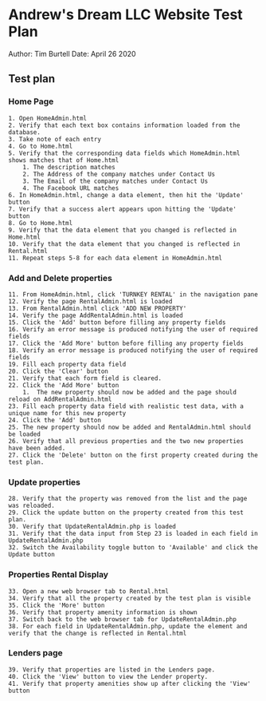 # Andrew's Dream LLC Website Test Plan

Author: Tim Burtell
Date: April 26 2020

## Test plan

### Home Page

    1. Open HomeAdmin.html
    2. Verify that each text box contains information loaded from the database.
    3. Take note of each entry
    4. Go to Home.html
    5. Verify that the corresponding data fields which HomeAdmin.html shows matches that of Home.html  
        1. The description matches
        2. The Address of the company matches under Contact Us
        3. The Email of the company matches under Contact Us 
        4. The Facebook URL matches 
    6. In HomeAdmin.html, change a data element, then hit the 'Update' button
    7. Verify that a success alert appears upon hitting the 'Update' button
    8. Go to Home.html 
    9. Verify that the data element that you changed is reflected in Home.html
    10. Verify that the data element that you changed is reflected in Rental.html
    11. Repeat steps 5-8 for each data element in HomeAdmin.html

### Add and Delete properties

    11. From HomeAdmin.html, click 'TURNKEY RENTAL' in the navigation pane
    12. Verify the page RentalAdmin.html is loaded
    13. From RentalAdmin.html click 'ADD NEW PROPERTY'
    14. Verify the page AddRentalAdmin.html is loaded
    15. Click the 'Add' button before filling any property fields 
    16. Verify an error message is produced notifying the user of required fields
    17. Click the 'Add More' button before filling any property fields
    18. Verify an error message is produced notifying the user of required fields
    19. Fill each property data field 
    20. Click the 'Clear' button
    21. Verify that each form field is cleared.
    22. Click the 'Add More' button
        1.  The new property should now be added and the page should reload on AddRentalAdmin.html
    23. Fill each property data field with realistic test data, with a unique name for this new property
    24. Click the 'Add' button
    25. The new property should now be added and RentalAdmin.html should be loaded 
    26. Verify that all previous properties and the two new properties have been added.
    27. Click the 'Delete' button on the first property created during the test plan.

### Update properties

    28. Verify that the property was removed from the list and the page was reloaded.
    29. Click the update button on the property created from this test plan. 
    30. Verify that UpdateRentalAdmin.php is loaded 
    31. Verify that the data input from Step 23 is loaded in each field in UpdateRentalAdmin.php
    32. Switch the Availability toggle button to 'Available' and click the Update button

### Properties Rental Display

    33. Open a new web browser tab to Rental.html
    34. Verify that all the property created by the test plan is visible 
    35. Click the 'More' button 
    36. Verify that property amenity information is shown
    37. Switch back to the web browser tab for UpdateRentalAdmin.php
    38. For each field in UpdateRentalAdmin.php, update the element and verify that the change is reflected in Rental.html

### Lenders page

    39. Verify that properties are listed in the Lenders page.
    40. Click the 'View' button to view the Lender property.
    41. Verify that property amenities show up after clicking the 'View' button 

